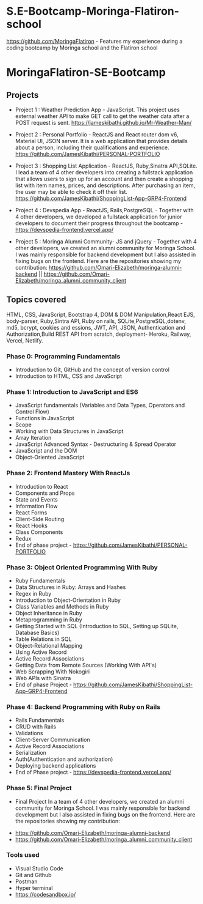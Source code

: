 
# S.E-Bootcamp-Moringa-Flatiron-school

https://github.com/MoringaFlatiron - Features my experience during a coding bootcamp by Moringa school and the Flatiron school

# MoringaFlatiron-SE-Bootcamp


## Projects

- Project 1 : Weather Prediction App - JavaScript. This project uses external weather API to make GET call to get the weather data after a POST request is sent. https://jameskibathi.github.io/Mr-Weather-Man/

- Project 2 : Personal Portfolio - ReactJS and React router dom v6, Material UI, JSON server. It is a web application that provides details about a person, including their qualifications and experience.  https://github.com/JamesKibathi/PERSONAL-PORTFOLIO

- Project 3 : Shopping List Application - ReactJS, Ruby,Sinatra API,SQLite. I lead a team of 4 other developers into creating a fullstack application that allows users to sign up for an account and then create a shopping list with item names, prices, and descriptions. After purchasing an item, the user may be able to check it off their list. https://github.com/JamesKibathi/ShoppingList-App-GRP4-Frontend


- Project 4 : Devspedia App - ReactJS, Rails,PostgreSQL - Together with 4 other developers, we developed a fullstack application for junior developers to document their progress throughout the bootcamp -https://devspedia-frontend.vercel.app/

- Project 5 : Moringa Alumni Community- JS and jQuery - Together with 4 other developers, we created an alumni community for Moringa School. I was mainly responsible for backend development but I also assisted in fixing bugs on the frontend. Here are the repositories showing my contribution:
 https://github.com/Omari-Elizabeth/moringa-alumni-backend || https://github.com/Omari-Elizabeth/moringa_alumni_community_client


## Topics covered

HTML, CSS, JavaScript, Bootstrap 4, DOM & DOM Manipulation,React EJS, body-parser, Ruby,Sintra API, Ruby on rails,
SQLite,PostgreSQL,dotenv, md5, bcrypt, cookies and essions, JWT, API, JSON, Authentication and Authorization,Build REST API from scratch, deployment- Heroku, Railway, Vercel, Netlify.

### Phase 0: Programming Fundamentals

- Introduction to Git, GitHub and the concept of version control
- Introduction to HTML, CSS and JavaScript

### Phase 1: Introduction to JavaScript and ES6

- JavaScript fundamentals (Variables and Data Types, Operators and Control Flow)
- Functions in JavaScript
- Scope
- Working with Data Structures in JavaScript
- Array Iteration
- JavaScript Advanced Syntax - Destructuring & Spread Operator
- JavaScript and the DOM
- Object-Oriented JavaScript

### Phase 2: Frontend Mastery With ReactJs

- Introduction to React
- Components and Props
- State and Events
- Information Flow
- React Forms
- Client-Side Routing
- React Hooks
- Class Components 
- Redux
- End of phase project - https://github.com/JamesKibathi/PERSONAL-PORTFOLIO

### Phase 3: Object Oriented Programming With Ruby

- Ruby Fundamentals
- Data Structures in Ruby: Arrays and Hashes
- Regex in Ruby
- Introduction to Object-Orientation in Ruby
- Class Variables and Methods in Ruby
- Object Inheritance in Ruby
- Metaprogramming in Ruby
- Getting Started with SQL (Introduction to SQL, Setting up SQLite, Database Basics)
- Table Relations in SQL
- Object-Relational Mapping
- Using Active Record
- Active Record Associations
- Getting Data from Remote Sources (Working With API's)
- Web Scrapping With Nokogiri
- Web APIs with Sinatra
- End of phase Project - https://github.com/JamesKibathi/ShoppingList-App-GRP4-Frontend


### Phase 4: Backend Programming with Ruby on Rails

- Rails Fundamentals
- CRUD with Rails
- Validations
- Client-Server Communication
- Active Record Associations
- Serialization
- Auth(Authentication and authorization)
- Deploying backend applications
- End of Phase project - https://devspedia-frontend.vercel.app/

### Phase 5: Final Project

- Final Project
In a team of 4 other developers, we created an alumni community for Moringa School. I was mainly responsible
for backend development but I also assisted in fixing bugs on the frontend. Here are the repositories
showing my contribution:
* https://github.com/Omari-Elizabeth/moringa-alumni-backend
* https://github.com/Omari-Elizabeth/moringa_alumni_community_client


### Tools used
- Visual Studio Code
- Git and Github
- Postman
- Hyper terminal
- https://codesandbox.io/
